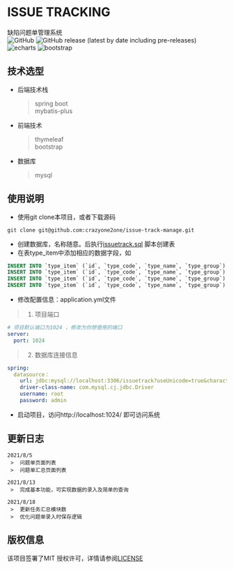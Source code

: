 # ISSUE TRACKING
缺陷问题单管理系统  
![GitHub](https://img.shields.io/github/license/crazyone2one/issue-track-manage)
![GitHub release (latest by date including pre-releases)](https://img.shields.io/github/v/release/crazyone2one/issue-track-manage?include_prereleases)
![echarts](https://img.shields.io/badge/echarts-5.1.2-green.svg)
![bootstrap](https://img.shields.io/badge/bootstrap-5.0.2-green.svg)
## 技术选型
* 后端技术栈
  > spring boot  
  > mybatis-plus
* 前端技术
  > thymeleaf  
  > bootstrap
* 数据库
  > mysql
## 使用说明
* 使用git clone本项目，或者下载源码
~~~
git clone git@github.com:crazyone2one/issue-track-manage.git
~~~
* 创建数据库，名称随意。后执行[issuetrack.sql](https://github.com/crazyone2one/issue-track-manage/blob/main/sql/issuetrack.sql) 脚本创建表  
* 在表type_item中添加相应的数据字段，如
~~~sql
INSERT INTO `type_item` (`id`, `type_code`, `type_name`, `type_group`) VALUES ('08b49f5aac40ee3d8d5f24cfe89cce0c', '1', '轻微', 'severity_level');
INSERT INTO `type_item` (`id`, `type_code`, `type_name`, `type_group`) VALUES ('2baec787d9ca53bdb25a7ffeed7abd01', '2', '一般', 'severity_level');
INSERT INTO `type_item` (`id`, `type_code`, `type_name`, `type_group`) VALUES ('403677375c877104018c90ba8255c38d', '3', '严重', 'severity_level');
INSERT INTO `type_item` (`id`, `type_code`, `type_name`, `type_group`) VALUES ('e88f78fd0b9121af7b2e359b5c257317', '4', '致命', 'severity_level');
~~~
* 修改配置信息：application.yml文件
> 1. 项目端口
  ~~~yaml
  # 项目默认端口为1024 ，修改为你想使用的端口
  server:
    port: 1024
  ~~~
> 2. 数据库连接信息
  ~~~yaml
  spring:
    datasource：
      url: jdbc:mysql://localhost:3306/issuetrack?useUnicode=true&characterEncoding=UTF-8
      driver-class-name: com.mysql.cj.jdbc.Driver
      username: root
      password: admin
  ~~~
* 启动项目，访问http://localhost:1024/ 即可访问系统
## 更新日志
~~~text
2021/8/5
 >  问题单页面列表
 >  问题单汇总页面列表

2021/8/13
 >  完成基本功能，可实现数据的录入及简单的查询
 
2021/8/18
 >  更新任务汇总模块数
 >  优化问题单录入时保存逻辑
~~~
## 版权信息
该项目签署了MIT 授权许可，详情请参阅[LICENSE](https://github.com/crazyone2one/issue-track-manage/blob/main/LICENSE)
